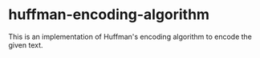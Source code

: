 # huffman-encoding-algorithm
This is an implementation of Huffman's encoding algorithm to encode the given text.
